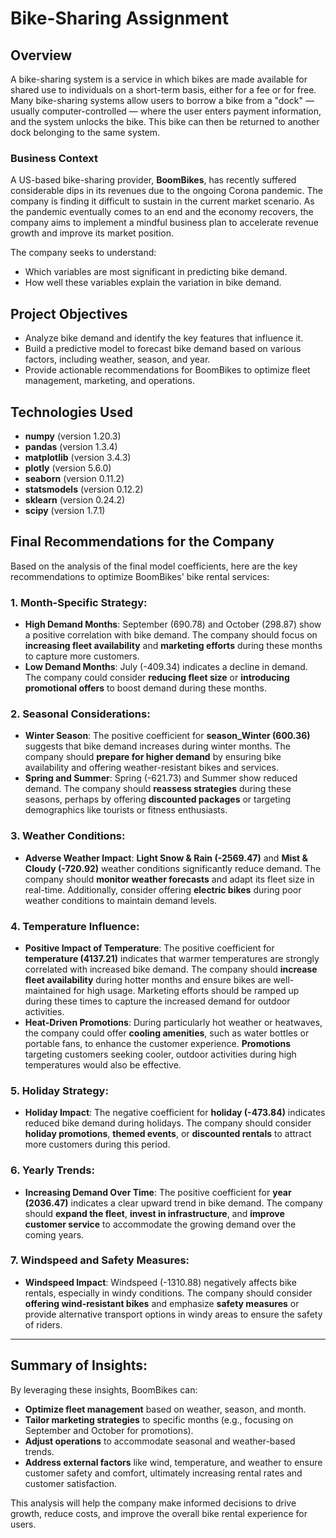 # Bike-Sharing Assignment

## Overview

A bike-sharing system is a service in which bikes are made available for shared use to individuals on a short-term basis, either for a fee or for free. Many bike-sharing systems allow users to borrow a bike from a "dock" — usually computer-controlled — where the user enters payment information, and the system unlocks the bike. This bike can then be returned to another dock belonging to the same system.

### Business Context

A US-based bike-sharing provider, **BoomBikes**, has recently suffered considerable dips in its revenues due to the ongoing Corona pandemic. The company is finding it difficult to sustain in the current market scenario. As the pandemic eventually comes to an end and the economy recovers, the company aims to implement a mindful business plan to accelerate revenue growth and improve its market position.

The company seeks to understand:
- Which variables are most significant in predicting bike demand.
- How well these variables explain the variation in bike demand.

## Project Objectives

- Analyze bike demand and identify the key features that influence it.
- Build a predictive model to forecast bike demand based on various factors, including weather, season, and year.
- Provide actionable recommendations for BoomBikes to optimize fleet management, marketing, and operations.

## Technologies Used

- **numpy** (version 1.20.3)
- **pandas** (version 1.3.4)
- **matplotlib** (version 3.4.3)
- **plotly** (version 5.6.0)
- **seaborn** (version 0.11.2)
- **statsmodels** (version 0.12.2)
- **sklearn** (version 0.24.2)
- **scipy** (version 1.7.1)

## Final Recommendations for the Company

Based on the analysis of the final model coefficients, here are the key recommendations to optimize BoomBikes' bike rental services:

### 1. Month-Specific Strategy:
- **High Demand Months**: September (690.78) and October (298.87) show a positive correlation with bike demand. The company should focus on **increasing fleet availability** and **marketing efforts** during these months to capture more customers.
- **Low Demand Months**: July (-409.34) indicates a decline in demand. The company could consider **reducing fleet size** or **introducing promotional offers** to boost demand during these months.

### 2. Seasonal Considerations:
- **Winter Season**: The positive coefficient for **season_Winter (600.36)** suggests that bike demand increases during winter months. The company should **prepare for higher demand** by ensuring bike availability and offering weather-resistant bikes and services.
- **Spring and Summer**: Spring (-621.73) and Summer show reduced demand. The company should **reassess strategies** during these seasons, perhaps by offering **discounted packages** or targeting demographics like tourists or fitness enthusiasts.

### 3. Weather Conditions:
- **Adverse Weather Impact**: **Light Snow & Rain (-2569.47)** and **Mist & Cloudy (-720.92)** weather conditions significantly reduce demand. The company should **monitor weather forecasts** and adapt its fleet size in real-time. Additionally, consider offering **electric bikes** during poor weather conditions to maintain demand levels.

### 4. Temperature Influence:
- **Positive Impact of Temperature**: The positive coefficient for **temperature (4137.21)** indicates that warmer temperatures are strongly correlated with increased bike demand. The company should **increase fleet availability** during hotter months and ensure bikes are well-maintained for high usage. Marketing efforts should be ramped up during these times to capture the increased demand for outdoor activities.
- **Heat-Driven Promotions**: During particularly hot weather or heatwaves, the company could offer **cooling amenities**, such as water bottles or portable fans, to enhance the customer experience. **Promotions** targeting customers seeking cooler, outdoor activities during high temperatures would also be effective.

### 5. Holiday Strategy:
- **Holiday Impact**: The negative coefficient for **holiday (-473.84)** indicates reduced bike demand during holidays. The company should consider **holiday promotions**, **themed events**, or **discounted rentals** to attract more customers during this period.

### 6. Yearly Trends:
- **Increasing Demand Over Time**: The positive coefficient for **year (2036.47)** indicates a clear upward trend in bike demand. The company should **expand the fleet**, **invest in infrastructure**, and **improve customer service** to accommodate the growing demand over the coming years.

### 7. Windspeed and Safety Measures:
- **Windspeed Impact**: Windspeed (-1310.88) negatively affects bike rentals, especially in windy conditions. The company should consider **offering wind-resistant bikes** and emphasize **safety measures** or provide alternative transport options in windy areas to ensure the safety of riders.

---

## Summary of Insights:
By leveraging these insights, BoomBikes can:
- **Optimize fleet management** based on weather, season, and month.
- **Tailor marketing strategies** to specific months (e.g., focusing on September and October for promotions).
- **Adjust operations** to accommodate seasonal and weather-based trends.
- **Address external factors** like wind, temperature, and weather to ensure customer safety and comfort, ultimately increasing rental rates and customer satisfaction.

This analysis will help the company make informed decisions to drive growth, reduce costs, and improve the overall bike rental experience for users.
